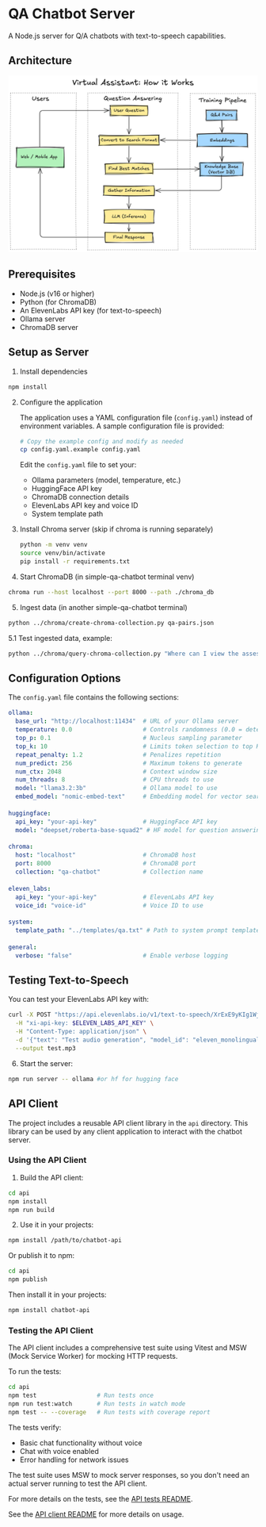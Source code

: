 # QA Chatbot Server

A Node.js server for Q/A chatbots with text-to-speech capabilities.

## Architecture

![Architecture Overview](llm-chatbot-architecture.png)

## Prerequisites

- Node.js (v16 or higher)
- Python (for ChromaDB)
- An ElevenLabs API key (for text-to-speech)
- Ollama server
- ChromaDB server

## Setup as Server

1. Install dependencies
```bash
npm install
```

2. Configure the application
   
   The application uses a YAML configuration file (`config.yaml`) instead of environment variables. A sample configuration file is provided:
   
   ```bash
   # Copy the example config and modify as needed
   cp config.yaml.example config.yaml
   ```
   
   Edit the `config.yaml` file to set your:
   - Ollama parameters (model, temperature, etc.)
   - HuggingFace API key
   - ChromaDB connection details
   - ElevenLabs API key and voice ID
   - System template path

3. Install Chroma server (skip if chroma is running separately)
   ```bash
   python -m venv venv 
   source venv/bin/activate
   pip install -r requirements.txt
   ```

4. Start ChromaDB (in simple-qa-chatbot terminal venv)
```bash
chroma run --host localhost --port 8000 --path ./chroma_db
```

5. Ingest data (in another simple-qa-chatbot terminal)
```bash
python ../chroma/create-chroma-collection.py qa-pairs.json
```
5.1 Test ingested data, example:
```bash
python ../chroma/query-chroma-collection.py "Where can I view the assessment roll for my property taxes?"
```

## Configuration Options

The `config.yaml` file contains the following sections:

```yaml
ollama:
  base_url: "http://localhost:11434"  # URL of your Ollama server
  temperature: 0.0                    # Controls randomness (0.0 = deterministic)
  top_p: 0.1                          # Nucleus sampling parameter
  top_k: 10                           # Limits token selection to top K options
  repeat_penalty: 1.2                 # Penalizes repetition
  num_predict: 256                    # Maximum tokens to generate
  num_ctx: 2048                       # Context window size
  num_threads: 8                      # CPU threads to use
  model: "llama3.2:3b"                # Ollama model to use
  embed_model: "nomic-embed-text"     # Embedding model for vector search

huggingface:
  api_key: "your-api-key"             # HuggingFace API key
  model: "deepset/roberta-base-squad2" # HF model for question answering

chroma:
  host: "localhost"                   # ChromaDB host
  port: 8000                          # ChromaDB port
  collection: "qa-chatbot"            # Collection name

eleven_labs:
  api_key: "your-api-key"             # ElevenLabs API key
  voice_id: "voice-id"                # Voice ID to use

system:
  template_path: "../templates/qa.txt" # Path to system prompt template

general:
  verbose: "false"                    # Enable verbose logging
```

## Testing Text-to-Speech
You can test your ElevenLabs API key with:
```bash
curl -X POST "https://api.elevenlabs.io/v1/text-to-speech/XrExE9yKIg1WjnnlVkGX" \
  -H "xi-api-key: $ELEVEN_LABS_API_KEY" \
  -H "Content-Type: application/json" \
  -d '{"text": "Test audio generation", "model_id": "eleven_monolingual_v1"}' \
  --output test.mp3
```

6. Start the server:
```bash
npm run server -- ollama #or hf for hugging face
```

## API Client

The project includes a reusable API client library in the `api` directory. This library can be used by any client application to interact with the chatbot server.

### Using the API Client

1. Build the API client:
```bash
cd api
npm install
npm run build
```

2. Use it in your projects:
```bash
npm install /path/to/chatbot-api
```

Or publish it to npm:
```bash
cd api
npm publish
```

Then install it in your projects:
```bash
npm install chatbot-api
```

### Testing the API Client

The API client includes a comprehensive test suite using Vitest and MSW (Mock Service Worker) for mocking HTTP requests.

To run the tests:

```bash
cd api
npm test                 # Run tests once
npm run test:watch       # Run tests in watch mode
npm test -- --coverage   # Run tests with coverage report
```

The tests verify:
- Basic chat functionality without voice
- Chat with voice enabled
- Error handling for network issues

The test suite uses MSW to mock server responses, so you don't need an actual server running to test the API client.

For more details on the tests, see the [API tests README](api/test/README.md).

See the [API client README](api/README.md) for more details on usage.